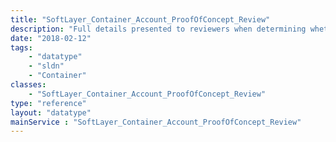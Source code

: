 ```yaml
---
title: "SoftLayer_Container_Account_ProofOfConcept_Review"
description: "Full details presented to reviewers when determining whether or not to accept a proof of concept request. Note that reviewers are internal IBM employees and reviews are not exposed to external users. "
date: "2018-02-12"
tags:
    - "datatype"
    - "sldn"
    - "Container"
classes:
    - "SoftLayer_Container_Account_ProofOfConcept_Review"
type: "reference"
layout: "datatype"
mainService : "SoftLayer_Container_Account_ProofOfConcept_Review"
---
```

